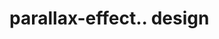 # parallax-effect.. design                                                                                                                                   

